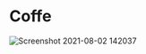 # Coffe
![Screenshot 2021-08-02 142037](https://user-images.githubusercontent.com/46107719/127861056-1228f843-680e-41ee-ad68-24e1f891ae8c.png)
